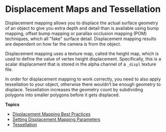 # Displacement Maps and Tessellation<a name="mat-maps-displacement-intro"></a>

Displacement mapping allows you to displace the actual surface geometry of an object to give you extra depth and detail than is available using bump mapping, offset bump mapping or parallax occlusion mapping \(POM\) techniques, which all "fake" surface detail\. Displacement mapping results are dependent on how far the camera is from the object\. 

Displacement mapping uses a texture map, called the height map, which is used to define the value of vertex height displacement\. Specifically, this is a scalar displacement that is stored in the alpha channel of a `_displ` texture file\. 

In order for displacement mapping to work correctly, you need to also apply tessellation to your object, otherwise there wouldn’t be enough geometry to displace\. Tessellation increases the geometry count by subdividing polygons into smaller polygons before it gets displaced\.

**Topics**
+ [Displacement Mapping Best Practices](mat-maps-displacement-best-practices.md)
+ [Setting Displacement Mapping Parameters](mat-maps-displacement-params.md)
+ [Tessellation](mat-maps-displacement-tessellation-intro.md)